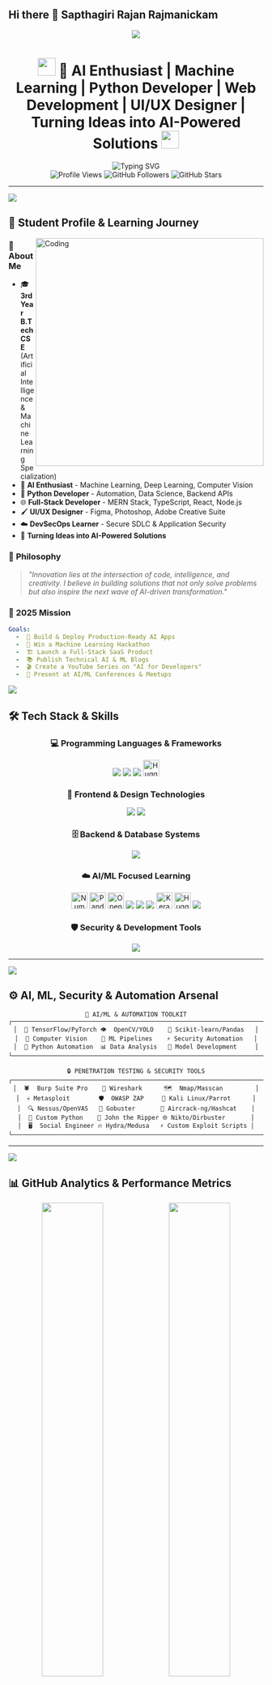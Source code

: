 ## Hi there 👋 Sapthagiri Rajan Rajmanickam
<!-- GitHub Profile README for Sapthagiri Rajan Rajamanickam - Advanced Edition -->

<div align="center">
  <img src="https://capsule-render.vercel.app/api?type=waving&color=gradient&customColorList=12,20,33,46,59&height=220&section=header&text=Sapthagiri%20Rajan%20R&fontSize=70&fontColor=fff&animation=twinkling" />
</div>

<h1 align="center">
  <img src="https://media.giphy.com/media/hvRJCLFzcasrR4ia7z/giphy.gif" width="35">
  🤖 AI Enthusiast | Machine Learning | Python Developer | Web Development | UI/UX Designer | Turning Ideas into AI-Powered Solutions
  <img src="https://media.giphy.com/media/hvRJCLFzcasrR4ia7z/giphy.gif" width="35">
</h1>

<div align="center">
  <img src="https://readme-typing-svg.herokuapp.com?font=Fira+Code&size=22&duration=2500&pause=800&color=00FFFF&center=true&vCenter=true&width=900&lines=🤖+AI+Enthusiast+%7C+Machine+Learning+%7C+Python+Developer;🌐+Web+Development+%7C+UI%2FUX+Designer+%7C+Creative+Coder;💡+Turning+Ideas+into+AI-Powered+Solutions;🚀+Building+Smart+%26+Scalable+Applications;🎓+3rd+Year+B.Tech+CSE+Student;💻+Open+Source+Contributor+%7C+Tech+Explorer" alt="Typing SVG" />
</div>

<div align="center">
  <img src="https://komarev.com/ghpvc/?username=sapthagirirajan&label=Profile%20Views&color=blueviolet&style=for-the-badge&logo=eye" alt="Profile Views" />
  <img src="https://img.shields.io/github/followers/sapthagirirajan?label=Followers&style=for-the-badge&color=blue&logo=github" alt="GitHub Followers" />
  <img src="https://img.shields.io/github/stars/sapthagirirajan?label=Total%20Stars&style=for-the-badge&color=yellow&logo=github" alt="GitHub Stars" />
</div>

---

<img src="https://user-images.githubusercontent.com/73097560/115834477-dbab4500-a447-11eb-908a-139a6edaec5c.gif">

## 🧠 Student Profile & Learning Journey

<img align="right" alt="Coding" width="450" src="https://raw.githubusercontent.com/abhisheknaiidu/abhisheknaiidu/master/code.gif">

### 🎯 **About Me**

- 🎓 **3rd Year B.Tech CSE** (Artificial Intelligence & Machine Learning Specialization)
- 🤖 **AI Enthusiast** - Machine Learning, Deep Learning, Computer Vision
- 🐍 **Python Developer** - Automation, Data Science, Backend APIs
- 🌐 **Full-Stack Developer** - MERN Stack, TypeScript, React, Node.js
- 🖌️ **UI/UX Designer** - Figma, Photoshop, Adobe Creative Suite
- ☁️ **DevSecOps Learner** - Secure SDLC & Application Security
- 🚀 **Turning Ideas into AI-Powered Solutions**

### 💭 **Philosophy**

> _"Innovation lies at the intersection of code, intelligence, and creativity. I believe in building solutions that not only solve problems but also inspire the next wave of AI-driven transformation."_

### 🎯 **2025 Mission**

```yaml
Goals:
  -  🚀 Build & Deploy Production-Ready AI Apps
  -  🤖 Win a Machine Learning Hackathon
  -  🏗️ Launch a Full-Stack SaaS Product
  -  📚 Publish Technical AI & ML Blogs
  -  🎬 Create a YouTube Series on "AI for Developers"
  -  🎤 Present at AI/ML Conferences & Meetups
```

<img src="https://user-images.githubusercontent.com/73097560/115834477-dbab4500-a447-11eb-908a-139a6edaec5c.gif">

## 🛠️ Tech Stack & Skills

<div align="center">

### 💻 **Programming Languages & Frameworks**

<p>
  <img src="https://skillicons.dev/icons?i=python,java,cpp,c,js" />
  <img src="https://skillicons.dev/icons?i=react,nodejs,fastapi,django,flask,tensorflow" />
  <img src="https://skillicons.dev/icons?i=keras,pytorch" />
  <img src="https://cdn.jsdelivr.net/gh/simple-icons/simple-icons/icons/huggingface.svg" width="32" height="32" title="Hugging Face Transformers" />
</p>

### 🎨 **Frontend & Design Technologies**

<p>
  <img src="https://skillicons.dev/icons?i=html,css,sass,tailwind,bootstrap,figma,photoshop" />
  <img src="https://skillicons.dev/icons?i=adobe" />
</p>

### 🗄️ **Backend & Database Systems**

<p>
  <img src="https://skillicons.dev/icons?i=mongodb,mysql,postgres,supabase" />
</p>

### ☁️ **AI/ML Focused Learning**

<p>
  <img src="https://cdn.jsdelivr.net/gh/simple-icons/simple-icons/icons/numpy.svg" width="32" height="32" title="NumPy" />
  <img src="https://cdn.jsdelivr.net/gh/simple-icons/simple-icons/icons/pandas.svg" width="32" height="32" title="Pandas" />
  <img src="https://cdn.jsdelivr.net/gh/simple-icons/simple-icons/icons/opencv.svg" width="32" height="32" title="OpenCV" />
  <img src="https://skillicons.dev/icons?i=python" />
  <img src="https://skillicons.dev/icons?i=tensorflow" />
  <img src="https://skillicons.dev/icons?i=pytorch" />
  <img src="https://cdn.jsdelivr.net/gh/simple-icons/simple-icons/icons/keras.svg" width="32" height="32" title="Keras" />
  <img src="https://cdn.jsdelivr.net/gh/simple-icons/simple-icons/icons/huggingface.svg" width="32" height="32" title="Hugging Face Transformers" />
  <img src="https://skillicons.dev/icons?i=scikitlearn" />
</p>

### 🛡️ **Security & Development Tools**

<p>
  <img src="https://skillicons.dev/icons?i=linux,bash,git,github,vscode,postman,vercel" />
</p>

</div>

---

<img src="https://user-images.githubusercontent.com/73097560/115834477-dbab4500-a447-11eb-908a-139a6edaec5c.gif">

## ⚙️ AI, ML, Security & Automation Arsenal

<div align="center">

```ascii
🤖 AI/ML & AUTOMATION TOOLKIT
┌──────────────────────────────────────────────────────────────────────┐
│  🧠 TensorFlow/PyTorch 👁️  OpenCV/YOLO    🤖 Scikit-learn/Pandas   │
│  📸 Computer Vision    🎯 ML Pipelines    ⚡ Security Automation   │
│  🔧 Python Automation  📊 Data Analysis   🚀 Model Development     │
└──────────────────────────────────────────────────────────────────────┘

🔒 PENETRATION TESTING & SECURITY TOOLS
┌──────────────────────────────────────────────────────────────────────┐
│  🕷️  Burp Suite Pro    🦈 Wireshark      🗺️  Nmap/Masscan         │
│  💀 Metasploit        🛡️  OWASP ZAP     🐧 Kali Linux/Parrot      │
│  🔍 Nessus/OpenVAS   🎯 Gobuster       📡 Aircrack-ng/Hashcat    │
│  🐍 Custom Python    🔐 John the Ripper 🌐 Nikto/Dirbuster       │
│  🖥️  Social Engineer 🔥 Hydra/Medusa   ⚡ Custom Exploit Scripts │
└──────────────────────────────────────────────────────────────────────┘
```

</div>

---

<img src="https://user-images.githubusercontent.com/73097560/115834477-dbab4500-a447-11eb-908a-139a6edaec5c.gif">

## 📊 GitHub Analytics & Performance Metrics

<div align="center">
  <img src="https://github-readme-stats.vercel.app/api?username=sapthagirirajan&show_icons=true&theme=radical&hide_border=true&border_radius=20&include_all_commits=true&count_private=true&custom_title=GitHub%20Stats" width="49%" />
  <img src="https://streak-stats.demolab.com?user=sapthagirirajan&theme=radical&hide_border=true&border_radius=20&card_width=400" width="49%" />
</div>

<div align="center" style="margin: 20px 0;">
  <img src="https://github-readme-stats.vercel.app/api/top-langs/?username=sapthagirirajan&layout=compact&theme=radical&hide_border=true&border_radius=20&langs_count=8&card_width=500&custom_title=Most%20Used%20Languages" width="60%" />
</div>

<div align="center">
  <img src="https://github-readme-activity-graph.vercel.app/graph?username=sapthagirirajan&theme=react-dark&hide_border=true&area=true&custom_title=Contribution%20Activity%20Graph&bg_color=0D1117&color=00FFFF" width="100%" />
</div>

<div align="center">
  <img src="https://github-profile-summary-cards.vercel.app/api/cards/profile-details?username=sapthagirirajan&theme=radical" width="100%" />
</div>

<div align="center">
  <img src="https://github-profile-summary-cards.vercel.app/api/cards/repos-per-language?username=sapthagirirajan&theme=radical" width="32%" />
  <img src="https://github-profile-summary-cards.vercel.app/api/cards/most-commit-language?username=sapthagirirajan&theme=radical" width="32%" />
  <img src="https://github-profile-summary-cards.vercel.app/api/cards/stats?username=sapthagirirajan&theme=radical" width="32%" />
</div>

<!-- Pacman Animation -->
<div align="center">
  <img src="https://raw.githubusercontent.com/maurodesouza/maurodesouza/output/pacman-contribution-graph-dark.svg" alt="Pacman Contribution Graph" />
</div>

---

<img src="https://user-images.githubusercontent.com/73097560/115834477-dbab4500-a447-11eb-908a-139a6edaec5c.gif">

## 🚀 Projects & Innovation Portfolio

<div align="center">

### 🏆 **Current & Upcoming Projects**

| 🎯 **Project**                    | 🛠️ **Tech Stack**                     | 📝 **Description**                                        | 🚀 **Status**       |
| --------------------------------- | ------------------------------------- | --------------------------------------------------------- | ------------------- |
| 🤖 **AI Project Suite**           | Python, TensorFlow, OpenCV, React     | End-to-end AI/ML projects for real-world applications     | 🔨 In Development   |
| 🌐 **MERN AI Dashboard**          | MongoDB, Express, React, Node.js      | Real-time AI analytics & visualization dashboard          | 📋 Planned          |
| 🖌️ **Smart UI/UX Generator**      | React, TypeScript, Figma, Python      | AI-powered UI/UX prototyping and design assistant         | 🔨 In Development   |
| 🔍 **ML Model Evaluation Tool**   | Python, Scikit-learn, Streamlit       | Automate, compare, and visualize ML model performance     | ✅ Live Demo        |
| 🎥 **AI Learning Series**         | YouTube, Python, JavaScript           | Educational content for aspiring AI/ML developers         | 📋 Content Planning |

### 🌟 **Learning & Contributing**

- **Open Source AI/ML Projects** - Contributing to Python and JS-based AI tools
- **Python Security Tools** - Building custom automation scripts
- **Web Development** - MERN stack and modern UI/UX design
- **AI for Social Good** - Applying AI to solve impactful problems

</div>

---

<img src="https://user-images.githubusercontent.com/73097560/115834477-dbab4500-a447-11eb-908a-139a6edaec5c.gif">

## 📚 Learning Trajectory & Certification Goals

<div align="center">

```yaml
🎯 CURRENTLY LEARNING:
  Artificial Intelligence:
    - Deep Learning & Neural Networks
    - Computer Vision & Natural Language Processing
    - AI Model Optimization & Deployment
    - Reinforcement Learning
    - Generative AI & LLMs

  Machine Learning:
    - Supervised & Unsupervised Learning
    - Model Evaluation & Tuning
    - ML Pipelines & Automation
    - Data Preprocessing & Feature Engineering
    - Responsible & Ethical AI Practices

  Development:
    - MERN Stack Projects
    - TypeScript Best Practices
    - Python for AI/ML & Automation
    - Secure Full-Stack Coding
    - API Security & DevSecOps

  Infrastructure:
    - AWS Cloud Security Basics
    - Docker & CI/CD Integration
    - Linux System Administration
    - Cloud-Native Application Security

🔮 CERTIFICATION ROADMAP 2025:
  Priority:
    - [ ] TensorFlow Developer Certificate
    - [ ] AWS Certified Cloud Practitioner
    - [ ] Microsoft Azure AI Engineer Associate
    - [ ] Certified Data Scientist
    - [ ] UI/UX Design Certification

  Future Goals:
    - [ ] AWS Certified Machine Learning - Specialty
    - [ ] Google Professional Data Engineer
    - [ ] OSCP or Security Certification
    - [ ] Top AI/ML Research Internship

🏆 TARGET ACHIEVEMENTS:
    - [ ] 5+ AI/ML Projects Published
    - [ ] 1K+ Followers on AI/ML Content
    - [ ] Speaking at AI/ML Meetups
    - [ ] Published Blogs & Tutorials
    - [ ] Land AI Internship at Top Tech Company
```

</div>

---

<img src="https://user-images.githubusercontent.com/73097560/115834477-dbab4500-a447-11eb-908a-139a6edaec5c.gif">

## 🏆 Achievement Dashboard

<div align="center">
  <img src="https://github-profile-trophy.vercel.app/?username=sapthagirirajan&theme=radical&no-frame=true&margin-w=15&margin-h=15&column=7&rank=SECRET,SSS,SS,S,AAA,AA,A" />
</div>

<div align="center">

### 🎖️ **Current Level Badges**

<p>
  <img src="https://img.shields.io/badge/Student-3rd%20Year%20B.Tech%20CSE-blue?style=for-the-badge&logo=graduationcap&logoColor=white" />
  <img src="https://img.shields.io/badge/AI%20Enthusiast-Machine%20Learning-critical?style=for-the-badge&logo=tensorflow&logoColor=white" />
  <img src="https://img.shields.io/badge/DevOps-Learner-yellow?style=for-the-badge&logo=amazonaws&logoColor=white" />
  <img src="https://img.shields.io/badge/Full%20Stack-MERN%20Developer-success?style=for-the-badge&logo=react&logoColor=white" />
</p>

### 🛠️ **Technical Specializations**

<p>
  <img src="https://img.shields.io/badge/OS-Linux%20%7C%20Windows-informational?style=for-the-badge&logo=linux&logoColor=white" />
  <img src="https://img.shields.io/badge/Shell-Bash%20%7C%20PowerShell-black?style=for-the-badge&logo=gnubash&logoColor=white" />
  <img src="https://img.shields.io/badge/Containers-Docker%20Basics-blue?style=for-the-badge&logo=docker&logoColor=white" />
  <img src="https://img.shields.io/badge/Database-MongoDB%20%7C%20MySQL-green?style=for-the-badge&logo=mongodb&logoColor=white" />
</p>

### ☁️ **Cloud & Development**

<p>
  <img src="https://img.shields.io/badge/AWS-Learning%20Cloud%20Basics-FF9900?style=for-the-badge&logo=amazonaws&logoColor=white" />
  <img src="https://img.shields.io/badge/GitHub-Actions%20Basics-181717?style=for-the-badge&logo=github&logoColor=white" />
  <img src="https://img.shields.io/badge/Python-AI%20Development-3776AB?style=for-the-badge&logo=python&logoColor=white" />
  <img src="https://img.shields.io/badge/JavaScript-Full%20Stack-F7DF1E?style=for-the-badge&logo=javascript&logoColor=black" />
</p>

</div>

---

<img src="https://user-images.githubusercontent.com/73097560/115834477-dbab4500-a447-11eb-908a-139a6edaec5c.gif">

## 🌐 Connect & Collaborate

<div align="center">

### 📫 **Get In Touch**

<a href="mailto:sapthagirirajan@gmail.com">
  <img src="https://img.shields.io/badge/Gmail-D14836?style=for-the-badge&logo=gmail&logoColor=white" />
</a>
<a href="https://linkedin.com/in/sapthagirirajan">
  <img src="https://img.shields.io/badge/LinkedIn-0077B5?style=for-the-badge&logo=linkedin&logoColor=white" />
</a>
<a href="https://twitter.com/sapthagirirajan">
  <img src="https://img.shields.io/badge/Twitter-1DA1F2?style=for-the-badge&logo=twitter&logoColor=white" />
</a>
<a href="https://dev.to/sapthagirirajan">
  <img src="https://img.shields.io/badge/dev.to-0A0A0A?style=for-the-badge&logo=devdotto&logoColor=white" />
</a>

### 🔗 **Development Platforms**

<a href="https://github.com/sapthagirirajan">
  <img src="https://img.shields.io/badge/GitHub-100000?style=for-the-badge&logo=github&logoColor=white" />
</a>
<a href="https://stackoverflow.com/users/sapthagirirajan">
  <img src="https://img.shields.io/badge/Stack%20Overflow-F58025?style=for-the-badge&logo=stackoverflow&logoColor=white" />
</a>
<a href="https://medium.com/@sapthagirirajan">
  <img src="https://img.shields.io/badge/Medium-12100E?style=for-the-badge&logo=medium&logoColor=white" />
</a>
<a href="https://hashnode.com/@sapthagirirajan">
  <img src="https://img.shields.io/badge/Hashnode-2962FF?style=for-the-badge&logo=hashnode&logoColor=white" />
</a>

### 🎯 **Open to Collaborate On**

```yaml
Interested in:
  - 🤖 AI & ML Projects (Deep Learning, NLP, Computer Vision)
  - 🌐 Full-Stack Web Development (MERN, Python)
  - 🖌️ UI/UX Design & Prototyping
  - ☁️ Cloud Security & DevSecOps
  - 📚 Technical Writing & Knowledge Sharing
  - 🚀 AI for Social Good
  - 💼 Internship Opportunities in AI/ML/Full Stack
  - 🤝 Study Groups & Learning Communities
```

</div>

---

<div align="center">
  <p align="center">
    <img src="https://quotes-github-readme.vercel.app/api?type=horizontal&theme=radical&quote=Innovation%20lies%20at%20the%20intersection%20of%20code,%20intelligence,%20and%20creativity.%20Let%27s%20build%20the%20future%20with%20AI!" />
  </p>
</div>

<div align="center">
  <img src="https://capsule-render.vercel.app/api?type=waving&color=gradient&customColorList=12,20,33,46,59&height=120&section=footer" />
</div>

<div align="center">
  <img src="https://raw.githubusercontent.com/platane/snk/output/github-contribution-grid-snake-dark.svg" alt="Snake Contribution Graph" />
</div>
